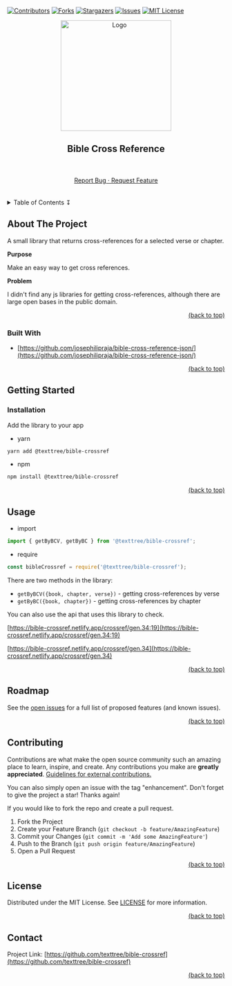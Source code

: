 <div id="top"></div>

[![Contributors](https://img.shields.io/github/contributors/texttree/bible-crossref.svg?style=for-the-badge)](https://github.com/texttree/bible-crossref/graphs/contributors)
[![Forks](https://img.shields.io/github/forks/texttree/bible-crossref.svg?style=for-the-badge)](https://github.com/texttree/bible-crossref/network/members)
[![Stargazers](https://img.shields.io/github/stars/texttree/bible-crossref.svg?style=for-the-badge)](https://github.com/texttree/bible-crossref/stargazers)
[![Issues](https://img.shields.io/github/issues/texttree/bible-crossref.svg?style=for-the-badge)](https://github.com/texttree/bible-crossref/issues)
[![MIT License](https://img.shields.io/github/license/texttree/bible-crossref.svg?style=for-the-badge)](https://github.com/texttree/bible-crossref/blob/master/LICENSE)

<div align="center">
  <a href="https://github.com/texttree/bible-crossref">
    <img src="https://github.com/texttree/bible-crossref/raw/master/logo.svg" alt="Logo" width="256" height="256">
  </a>
</div>

<h2><div align="center">Bible Cross Reference</div></h2>
<br />
<br />
<center>
  <a href="https://github.com/texttree/bible-crossref/issues">Report Bug · </a>
  <a href="https://github.com/texttree/bible-crossref/issues">Request Feature</a>
</center>

<br />
<br />
<details>
  <summary>Table of Contents ↧</summary>
  <ul>
    <li>
      <a href="#about-the-project">About The Project</a>
      <ul>
        <li><a href="#built-with">Built With</a></li>
      </ul>
    </li>
    <li>
      <a href="#getting-started">Getting Started</a>
      <ul>
        <li><a href="#installation">Installation</a></li>
      </ul>
    </li>
    <li><a href="#usage">Usage</a></li>
    <li><a href="#roadmap">Roadmap</a></li>
    <li><a href="#contributing">Contributing</a></li>
    <li><a href="#license">License</a></li>
    <li><a href="#contact">Contact</a></li>
  </ul>
</details>

<!-- ABOUT THE PROJECT -->

## About The Project

A small library that returns cross-references for a selected verse or chapter.

**Purpose**

Make an easy way to get cross references.

**Problem**

I didn't find any js libraries for getting cross-references, although there are large open bases in the public domain.


<a style="text-align: right; display: block" href="#top">(back to top)</a>

### Built With

- [https://github.com/josephilipraja/bible-cross-reference-json/](https://github.com/josephilipraja/bible-cross-reference-json/)

<a style="text-align: right; display: block" href="#top">(back to top)</a>

<!-- GETTING STARTED -->

## Getting Started

### Installation

Add the library to your app

- yarn

```bash
yarn add @texttree/bible-crossref
```

- npm

```bash
npm install @texttree/bible-crossref
```

<a style="text-align: right; display: block" href="#top">(back to top)</a>

<!-- USAGE EXAMPLES -->

## Usage

- import

```js
import { getByBCV, getByBC } from '@texttree/bible-crossref';
```

- require

```js
const bibleCrossref = require('@texttree/bible-crossref');
```

There are two methods in the library:

- `getByBCV({book, chapter, verse})` - getting cross-references by verse
- `getByBC({book, chapter})` - getting cross-references by chapter

You can also use the api that uses this library to check.

[https://bible-crossref.netlify.app/crossref/gen.34:19](https://bible-crossref.netlify.app/crossref/gen.34:19)

[https://bible-crossref.netlify.app/crossref/gen.34](https://bible-crossref.netlify.app/crossref/gen.34)

<a style="text-align: right; display: block" href="#top">(back to top)</a>

<!-- ROADMAP -->

## Roadmap

See the [open issues](https://github.com/texttree/bible-crossref/issues) for a full list of proposed features (and known issues).

<a style="text-align: right; display: block" href="#top">(back to top)</a>

<!-- CONTRIBUTING -->

## Contributing

Contributions are what make the open source community such an amazing place to learn, inspire, and create. Any contributions you make are **greatly appreciated**. [Guidelines for external contributions.](https://forum.door43.org)

You can also simply open an issue with the tag "enhancement".
Don't forget to give the project a star! Thanks again!

If you would like to fork the repo and create a pull request.

1. Fork the Project
2. Create your Feature Branch (`git checkout -b feature/AmazingFeature`)
3. Commit your Changes (`git commit -m 'Add some AmazingFeature'`)
4. Push to the Branch (`git push origin feature/AmazingFeature`)
5. Open a Pull Request

<a style="text-align: right; display: block" href="#top">(back to top)</a>

<!-- LICENSE -->

## License

Distributed under the MIT License. See [LICENSE](https://github.com/texttree/bible-crossref/blob/master/LICENSE) for more information.

<a style="text-align: right; display: block" href="#top">(back to top)</a>

<!-- CONTACT -->

## Contact

Project Link: [https://github.com/texttree/bible-crossref](https://github.com/texttree/bible-crossref)

<a style="text-align: right; display: block" href="#top">(back to top)</a>
